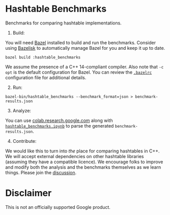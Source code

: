 # Hashtable Benchmarks

Benchmarks for comparing hashtable implementations.

1. Build:

You will need [Bazel](https://bazel.build/) installed to build and run the
benchmarks.  Consider using [Bazelisk](https://github.com/bazelbuild/bazelisk)
to automatically manage Bazel for you and keep it up to date.

```shell
bazel build :hashtable_benchmarks
```

We assume the presence of a C++ 14-compliant compiler.  Also note that `-c opt`
is the default configuration for Bazel.  You can review the
[`.bazelrc`](.bazelrc) configuration file for additional details.

2. Run:

```shell
bazel-bin/hashtable_benchmarks --benchmark_format=json > benchmark-results.json
```

3. Analyze:

You can use [colab.research.google.com](https://colab.research.google.com) along
with [`hashtable_benchmarks.ipynb`](hashtable_benchmarks.ipynb) to parse the
generated `benchmark-results.json`.

4. Contribute:

We would like this to turn into *the* place for comparing hashtables in C++.  We
will accept external dependencies on other hashtable libraries (assuming they
have a compatible licence).  We encourage folks to improve and modify both the
analysis and the benchmarks themselves as we learn things.  Please join the
[discussion](https://groups.google.com/forum/#!forum/hashtable-benchmarks).

# Disclaimer

This is not an officially supported Google product.

